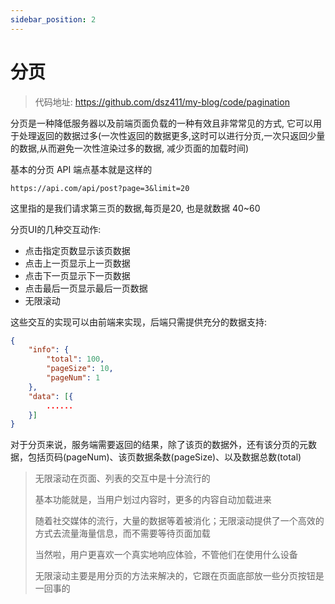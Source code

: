 ```yaml
---
sidebar_position: 2
---
```


# 分页

> 代码地址: https://github.com/dsz411/my-blog/code/pagination

分页是一种降低服务器以及前端页面负载的一种有效且非常常见的方式, 它可以用于处理返回的数据过多(一次性返回的数据更多,这时可以进行分页,一次只返回少量的数据,从而避免一次性渲染过多的数据, 减少页面的加载时间)

基本的分页 API 端点基本就是这样的

```
https://api.com/api/post?page=3&limit=20
```

这里指的是我们请求第三页的数据,每页是20, 也是就数据 40~60

分页UI的几种交互动作:

- 点击指定页数显示该页数据
- 点击上一页显示上一页数据
- 点击下一页显示下一页数据
- 点击最后一页显示最后一页数据
- 无限滚动

这些交互的实现可以由前端来实现，后端只需提供充分的数据支持:

```json
{
    "info": {
        "total": 100,
        "pageSize": 10,
        "pageNum": 1
    },
    "data": [{
        ......
    }]
}
```

对于分页来说，服务端需要返回的结果，除了该页的数据外，还有该分页的元数据，包括页码(pageNum)、该页数据条数(pageSize)、以及数据总数(total)

> 无限滚动在页面、列表的交互中是十分流行的
>
> 基本功能就是，当用户划过内容时，更多的内容自动加载进来
>
> 随着社交媒体的流行，大量的数据等着被消化；无限滚动提供了一个高效的方式去流量海量信息，而不需要等待页面加载
>
> 当然啦，用户更喜欢一个真实地响应体验，不管他们在使用什么设备
>
> 无限滚动主要是用分页的方法来解决的，它跟在页面底部放一些分页按钮是一回事的
